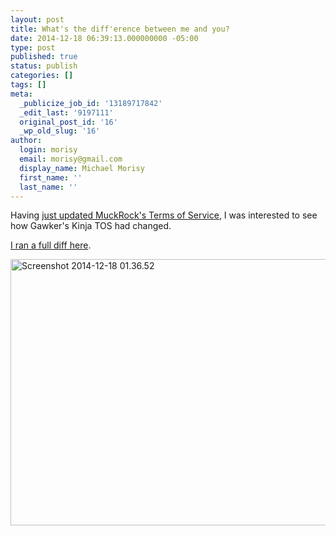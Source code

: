 ```yaml
---
layout: post
title: What's the diff'erence between me and you?
date: 2014-12-18 06:39:13.000000000 -05:00
type: post
published: true
status: publish
categories: []
tags: []
meta:
  _publicize_job_id: '13189717842'
  _edit_last: '9197111'
  original_post_id: '16'
  _wp_old_slug: '16'
author:
  login: morisy
  email: morisy@gmail.com
  display_name: Michael Morisy
  first_name: ''
  last_name: ''
---
```

<p>Having <a href="https://www.muckrock.com/news/archives/2014/dec/17/update-muckrocks-terms-service/">just updated MuckRock's Terms of Service</a>, I was interested to see how Gawker's Kinja TOS had changed.</p>
<p><a href="https://www.diffchecker.com/s73vi5ec">I ran a full diff here</a>.</p>
<p><a href="http://morisy.com/wp-content/uploads/2014/12/Screenshot-2014-12-18-01.36.52.png"><img src="{{ site.baseurl }}/assets/Screenshot-2014-12-18-01.36.52.png" alt="Screenshot 2014-12-18 01.36.52" width="717" height="426" class="alignnone size-full wp-image-17" /></a></p>
